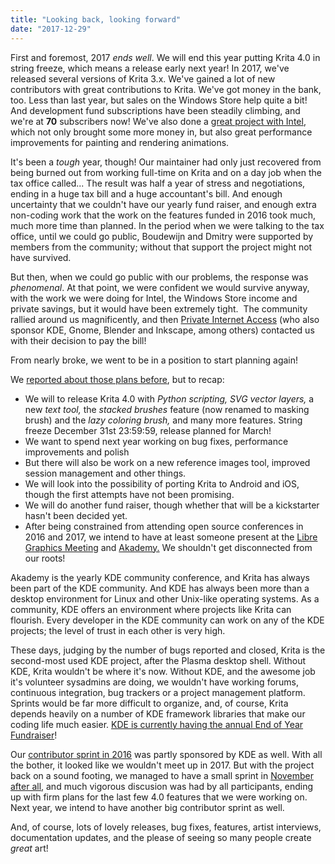 ```yaml
---
title: "Looking back, looking forward"
date: "2017-12-29"
---
```


First and foremost, 2017 _ends well_. We will end this year putting Krita 4.0 in string freeze, which means a release early next year! In 2017, we've released several versions of Krita 3.x. We've gained a lot of new contributors with great contributions to Krita. We've got money in the bank, too. Less than last year, but sales on the Windows Store help quite a bit! And development fund subscriptions have been steadily climbing, and we're at **70** subscribers now! We've also done a [great project with Intel](https://software.intel.com/en-us/articles/enhancing-user-experience-krita-application-utilizing-multiple-cores-on-intel-architecture), which not only brought some more money in, but also great performance improvements for painting and rendering animations.

It's been a _tough_ year, though! Our maintainer had only just recovered from being burned out from working full-time on Krita and on a day job when the tax office called... The result was half a year of stress and negotiations, ending in a huge tax bill and a huge accountant's bill. And enough uncertainty that we couldn't have our yearly fund raiser, and enough extra non-coding work that the work on the features funded in 2016 took much, much more time than planned. In the period when we were talking to the tax office, until we could go public, Boudewijn and Dmitry were supported by members from the community; without that support the project might not have survived.

But then, when we could go public with our problems, the response was _phenomenal_. At that point, we were confident we would survive anyway, with the work we were doing for Intel, the Windows Store income and private savings, but it would have been extremely tight.  The community rallied around us magnificently, and then [Private Internet Access](https://www.privateinternetaccess.com/pages/companies-we-sponsor) (who also sponsor KDE, Gnome, Blender and Inkscape, among others) contacted us with their decision to pay the bill!

From nearly broke, we went to be in a position to start planning again!

We [reported about those plans before](https://krita.org/en/about/krita-roadmap-2017-2019/), but to recap:

- We will to release Krita 4.0 with _Python scripting, SVG vector layers,_ a new _text tool,_ the _stacked brushes_ feature (now renamed to masking brush) and the _lazy coloring brush,_ and many more features. String freeze December 31st 23:59:59, release planned for March!
- We want to spend next year working on bug fixes, performance improvements and polish
- But there will also be work on a new reference images tool, improved session management and other things.
- We will look into the possibility of porting Krita to Android and iOS, though the first attempts have not been promising.
- We will do another fund raiser, though whether that will be a kickstarter hasn't been decided yet.
- After being constrained from attending open source conferences in 2016 and 2017, we intend to have at least someone present at the [Libre Graphics Meeting](http://libregraphicsmeeting.org/2018/) and [Akademy.](https://akademy.kde.org/2018) We shouldn't get disconnected from our roots!

Akademy is the yearly KDE community conference, and Krita has always been part of the KDE community. And KDE has always been more than a desktop environment for Linux and other Unix-like operating systems. As a community, KDE offers an environment where projects like Krita can flourish. Every developer in the KDE community can work on any of the KDE projects; the level of trust in each other is very high.

These days, judging by the number of bugs reported and closed, Krita is the second-most used KDE project, after the Plasma desktop shell. Without KDE, Krita wouldn't be where it's now. Without KDE, and the awesome job it's volunteer sysadmins are doing, we wouldn't have working forums, continuous integration, bug trackers or a project management platform. Sprints would be far more difficult to organize, and, of course, Krita depends heavily on a number of KDE framework libraries that make our coding life much easier. [KDE is currently having the annual End of Year Fundraiser](https://www.kde.org/fundraisers/yearend2017/)!

Our [contributor sprint in 2016](https://krita.org/en/item/2016-krita-sprint-day-1/) was partly sponsored by KDE as well. With all the bother, it looked like we wouldn't meet up in 2017. But with the project back on a sound footing, we managed to have a small sprint in [November after all](https://krita.org/en/item/krita-development-sprint-2017/), and much vigorous discusion was had by all participants, ending up with firm plans for the last few 4.0 features that we were working on. Next year, we intend to have another big contributor sprint as well.

And, of course, lots of lovely releases, bug fixes, features, artist interviews, documentation updates, and the please of seeing so many people create _great_ art!
